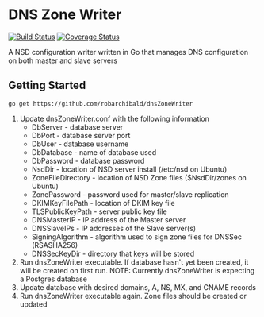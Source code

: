 
# DNS Zone Writer
[![Build Status](https://travis-ci.org/EndFirstCorp/dnsZoneWriter.svg?branch=master)](https://travis-ci.org/EndFirstCorp/dnsZoneWriter) [![Coverage Status](https://coveralls.io/repos/github/EndFirstCorp/dnsZoneWriter/badge.svg?branch=master)](https://coveralls.io/github/EndFirstCorp/dnsZoneWriter?branch=master)

A NSD configuration writer written in Go that manages DNS configuration on both master and slave servers

## Getting Started
    go get https://github.com/robarchibald/dnsZoneWriter

 1. Update dnsZoneWriter.conf with the following information 
	- DbServer - database server
	- DbPort - database server port
	- DbUser - database username
	- DbDatabase - name of database used
	- DbPassword - database password
	- NsdDir - location of NSD server install (/etc/nsd on Ubuntu)
	- ZoneFileDirectory - location of NSD Zone files ($NsdDir/zones on Ubuntu)
	- ZonePassword - password used for master/slave replication
	- DKIMKeyFilePath - location of DKIM key file
	- TLSPublicKeyPath - server public key file
	- DNSMasterIP - IP address of the Master server
	- DNSSlaveIPs - IP addresses of the Slave server(s)
	- SigningAlgorithm - algorithm used to sign zone files for DNSSec (RSASHA256)
	- DNSSecKeyDir - directory that keys will be stored
 2. Run dnsZoneWriter executable. If database hasn't yet been created, it will be created on first run. NOTE: Currently dnsZoneWriter is expecting a Postgres database
 3. Update database with desired domains, A, NS, MX, and CNAME records
 4. Run dnsZoneWriter executable again. Zone files should be created or updated